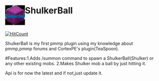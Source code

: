<h1>ShulkerBall<img src="https://raw.githubusercontent.com/Poustmal/ShulkerBall/master/ShulkerBall.jpg" height="64" width="64" align="left"></img></h1>
<br />
      
[![HitCount](http://hits.dwyl.io/Saxavlax001/Poustmal/ShulkerBall.svg)](http://hits.dwyl.io/Saxavlax001/Poustmal/ShulkerBall)

ShulkerBall is my first pmmp plugin using my knowledge about pmmp,pmmp forums and CortexPE's plugin(TeaSpoon).

#Features:1.Adds /summon command to spawn a ShulkerBall(Shulker) or any other existing mobs.
2.Makes Shulker mob a ball by just hitting it.

Api is for now the latest and if not,just update it.
